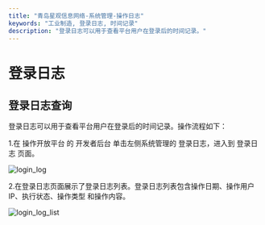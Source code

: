 ```yaml
---
title: "青岛星观信息网络-系统管理-操作日志"
keywords: "工业制造, 登录日志, 时间记录"
description: "登录日志可以用于查看平台用户在登录后的时间记录。"
---
```

# 登录日志

## 登录日志查询

登录日志可以用于查看平台用户在登录后的时间记录。操作流程如下：

1.在 操作开放平台 的 开发者后台 单击左侧系统管理的 登录日志，进入到 登录日志 页面。

![login_log](/docs-assets/img/system/login_log/login_log.png)

2.在登录日志页面展示了登录日志列表。登录日志列表包含操作日期、操作用户 IP、执行状态、操作类型 和操作内容。

![login_log_list](/docs-assets/img/system/login_log/login_log_list.png)